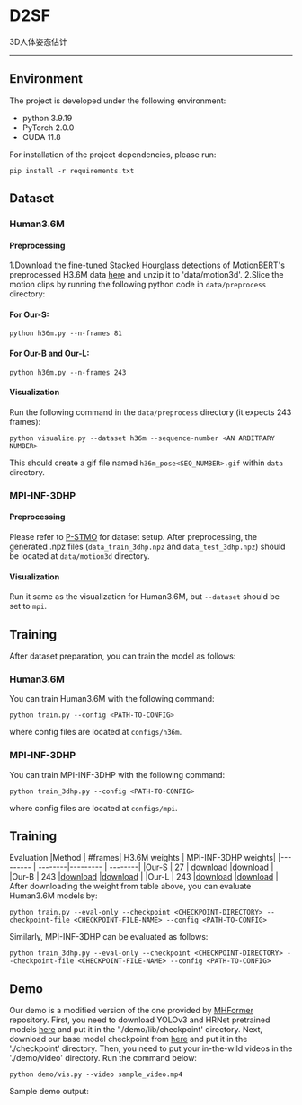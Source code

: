 # D2SF
3D人体姿态估计
****
## Environment
The project is developed under the following environment:
* python 3.9.19
* PyTorch 2.0.0
* CUDA 11.8

For installation of the project dependencies, please run:
```
pip install -r requirements.txt
```
## Dataset
### Human3.6M
#### Preprocessing
1.Download the fine-tuned Stacked Hourglass detections of MotionBERT's preprocessed H3.6M data [here](https://onedrive.live.com/?authkey=%21AMG5RlzJp%2D7yTNw&id=A5438CD242871DF0%21206&cid=A5438CD242871DF0&parId=root&parQt=sharedby&o=OneUp) and unzip it to 'data/motion3d'.
2.Slice the motion clips by running the following python code in `data/preprocess` directory:
#### For Our-S:
```
python h36m.py --n-frames 81
```
#### For Our-B and Our-L:
```
python h36m.py --n-frames 243
```
#### Visualization
Run the following command in the `data/preprocess` directory (it expects 243 frames):
```
python visualize.py --dataset h36m --sequence-number <AN ARBITRARY NUMBER>
```
This should create a gif file named `h36m_pose<SEQ_NUMBER>.gif` within `data` directory.
### MPI-INF-3DHP
#### Preprocessing
Please refer to [P-STMO](https://github.com/paTRICK-swk/P-STMO#mpi-inf-3dhp) for dataset setup. After preprocessing, the generated .npz files (`data_train_3dhp.npz` and `data_test_3dhp.npz`) should be located at `data/motion3d` directory.
#### Visualization
Run it same as the visualization for Human3.6M, but `--dataset` should be set to `mpi`.
## Training
After dataset preparation, you can train the model as follows:
### Human3.6M
You can train Human3.6M with the following command:
```
python train.py --config <PATH-TO-CONFIG>
```
where config files are located at `configs/h36m`. 
### MPI-INF-3DHP
You can train MPI-INF-3DHP with the following command:
```
python train_3dhp.py --config <PATH-TO-CONFIG>
```
where config files are located at `configs/mpi`.
## Training
Evaluation
|Method  | #frames| H3.6M weights  | MPI-INF-3DHP weights|
|--------- | --------|--------- | --------|
|Our-S  | 27 | [download](https://pan.baidu.com/disk/main#/index?category=all&path=%2Fcheckpoint) |[download](https://pan.baidu.com/disk/main#/index?category=all&path=%2Fcheckpoint) |
|Our-B  | 243 |[download](https://pan.baidu.com/disk/main#/index?category=all&path=%2Fcheckpoint) |[download](https://pan.baidu.com/disk/main#/index?category=all&path=%2Fcheckpoint) |
|Our-L  | 243 |[download](https://pan.baidu.com/disk/main#/index?category=all&path=%2Fcheckpoint) |[download](https://pan.baidu.com/disk/main#/index?category=all&path=%2Fcheckpoint) |
After downloading the weight from table above, you can evaluate Human3.6M models by:
```
python train.py --eval-only --checkpoint <CHECKPOINT-DIRECTORY> --checkpoint-file <CHECKPOINT-FILE-NAME> --config <PATH-TO-CONFIG>
```
Similarly, MPI-INF-3DHP can be evaluated as follows:
```
python train_3dhp.py --eval-only --checkpoint <CHECKPOINT-DIRECTORY> --checkpoint-file <CHECKPOINT-FILE-NAME> --config <PATH-TO-CONFIG>
```
## Demo
Our demo is a modified version of the one provided by [MHFormer](https://github.com/Vegetebird/MHFormer) repository. First, you need to download YOLOv3 and HRNet pretrained models [here](https://drive.google.com/drive/folders/1_ENAMOsPM7FXmdYRbkwbFHgzQq_B_NQA) and put it in the './demo/lib/checkpoint' directory. Next, download our base model checkpoint from [here](https://drive.google.com/file/d/1Iii5EwsFFm9_9lKBUPfN8bV5LmfkNUMP/view) and put it in the './checkpoint' directory. Then, you need to put your in-the-wild videos in the './demo/video' directory.
Run the command below:
```
python demo/vis.py --video sample_video.mp4
```
Sample demo output:




























